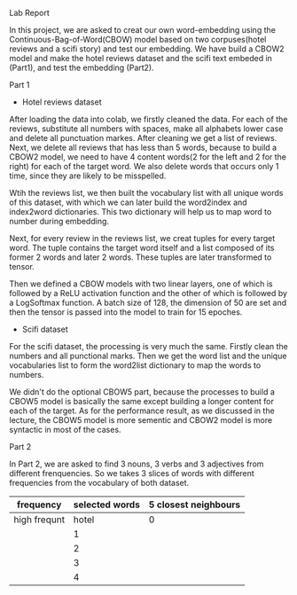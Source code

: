 Lab Report


In this project, we are asked to creat our own word-embedding using the Continuous-Bag-of-Word(CBOW) model based on two corpuses(hotel reviews and a scifi story) and test our embedding. We have build a CBOW2 model and make the hotel reviews dataset and the scifi text embeded in (Part1), and test the embedding (Part2). 


Part 1

- Hotel reviews dataset

After loading the data into colab, we firstly cleaned the data. For each of the reviews, substitute all numbers with spaces, make all alphabets lower case and delete all punctuation markes. After cleaning we get a list of reviews. Next, we delete all reviews that has less than 5 words, because to build a CBOW2 model, we need to have 4 content words(2 for the left and 2 for the right) for each of the target word. We also delete words that occurs only 1 time, since they are likely to be misspelled.

Wtih the reviews list, we then built the vocabulary list with all unique words of this dataset, with which we can later build the word2index and index2word dictionaries. This two dictionary will help us to map word to number during embedding.

Next, for every review in the reviews list, we creat tuples for every target word. The tuple contains the target word itself and a list composed of its former 2 words and later 2 words. These tuples are later transformed to tensor.

Then we defined a CBOW models with two linear layers, one of which is followed by a ReLU activation function and the other of which is followed by a LogSoftmax function. A batch size of 128, the dimension of 50 are set and then the tensor is passed into the model to train for 15 epoches.

- Scifi dataset

For the scifi dataset, the processing is very much the same. Firstly clean the numbers and all punctional marks. Then we get the word list and the unique vocabularies list to form the word2list dictionary to map the words to numbers.



We didn't do the optional CBOW5 part, because the processes to build a CBOW5 model is basically the same except building a longer content for each of the target. As for the performance result, as we discussed in the lecture, the CBOW5 model is more sementic and CBOW2 model is more syntactic in most of the cases.



Part 2

In Part 2, we are asked to find 3 nouns, 3 verbs and 3 adjectives from different frenquencies. So we takes 3 slices of words with different frequencies from the vocabulary of both dataset. 

|    frequency  |selected words|5 closest neighbours|
|--------------|-----------------|--------------------|
| high frequnt |        hotel      |   0           |
||1|
||2|
||3|
||4|
